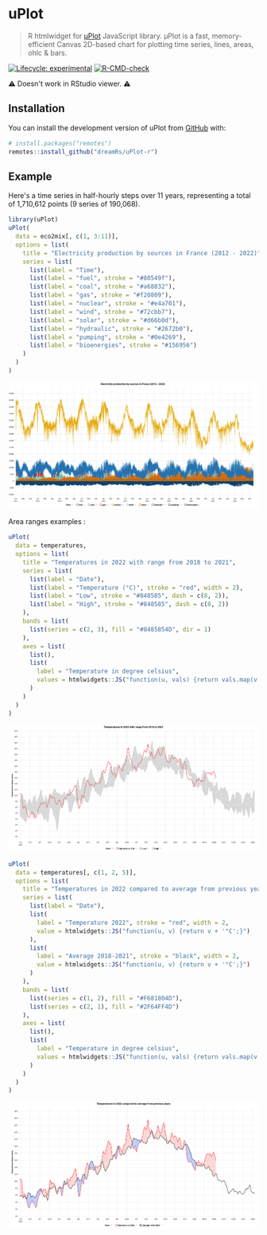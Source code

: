 
# uPlot

> R htmlwidget for [µPlot](https://github.com/leeoniya/uPlot) JavaScript library. μPlot is a fast, memory-efficient Canvas 2D-based chart for plotting time series, lines, areas, ohlc & bars.

<!-- badges: start -->
[![Lifecycle: experimental](https://img.shields.io/badge/lifecycle-experimental-orange.svg)](https://lifecycle.r-lib.org/articles/stages.html#experimental)
[![R-CMD-check](https://github.com/dreamRs/uPlot-r/actions/workflows/R-CMD-check.yaml/badge.svg)](https://github.com/dreamRs/uPlot-r/actions/workflows/R-CMD-check.yaml)
<!-- badges: end -->


:warning: Doesn't work in RStudio viewer. :warning:


## Installation

You can install the development version of uPlot from [GitHub](https://github.com/dreamRs/uPlot-r) with:

```r
# install.packages("remotes")
remotes::install_github("dreamRs/uPlot-r")
```

## Example

Here's a time series in half-hourly steps over 11 years, representing a total of 1,710,612 points (9 series of 190,068).

```r
library(uPlot)
uPlot(
  data = eco2mix[, c(1, 3:11)],
  options = list(
    title = "Electricity production by sources in France (2012 - 2022)",
    series = list(
      list(label = "Time"),
      list(label = "fuel", stroke = "#80549f"),
      list(label = "coal", stroke = "#a68832"),
      list(label = "gas", stroke = "#f20809"),
      list(label = "nuclear", stroke = "#e4a701"),
      list(label = "wind", stroke = "#72cbb7"),
      list(label = "solar", stroke = "#d66b0d"),
      list(label = "hydraulic", stroke = "#2672b0"),
      list(label = "pumping", stroke = "#0e4269"),
      list(label = "bioenergies", stroke = "#156956")
    )
  )
)
```
![uPlot example](man/figures/uplot.png)



Area ranges examples :

```r
uPlot(
  data = temperatures,
  options = list(
    title = "Temperatures in 2022 with range from 2018 to 2021",
    series = list(
      list(label = "Date"),
      list(label = "Temperature (°C)", stroke = "red", width = 2),
      list(label = "Low", stroke = "#848585", dash = c(8, 2)),
      list(label = "High", stroke = "#848585", dash = c(8, 2))
    ),
    bands = list(
      list(series = c(2, 3), fill = "#8485854D", dir = 1)
    ),
    axes = list(
      list(),
      list(
        label = "Temperature in degree celsius",
        values = htmlwidgets::JS("function(u, vals) {return vals.map(v => v + '°C');}")
      )
    )
  )
)
```

![temperature 1 example](man/figures/temperature1.png)


```r
uPlot(
  data = temperatures[, c(1, 2, 5)],
  options = list(
    title = "Temperatures in 2022 compared to average from previous years",
    series = list(
      list(label = "Date"),
      list(
        label = "Temperature 2022", stroke = "red", width = 2,
        value = htmlwidgets::JS("function(u, v) {return v + '°C';}")
      ),
      list(
        label = "Average 2018-2021", stroke = "black", width = 2,
        value = htmlwidgets::JS("function(u, v) {return v + '°C';}")
      )
    ),
    bands = list(
      list(series = c(1, 2), fill = "#F681804D"),
      list(series = c(2, 1), fill = "#2F64FF4D")
    ),
    axes = list(
      list(),
      list(
        label = "Temperature in degree celsius",
        values = htmlwidgets::JS("function(u, vals) {return vals.map(v => v + '°C');}")
      )
    )
  )
)
```

![temperature 2 example](man/figures/temperature2.png)

